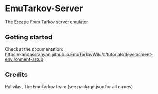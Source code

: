 # EmuTarkov-Server
The Escape From Tarkov server emulator

## Getting started
Check at the documentation: https://kandasoranyan.github.io/EmuTarkovWiki/#/tutorials/development-environment-setup

## Credits
Polivilas, The EmuTarkov team (see package.json for all names)

